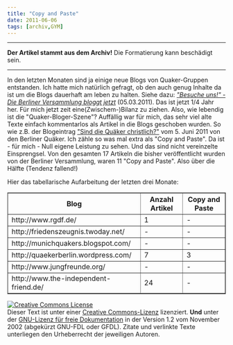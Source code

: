 ```yaml
---
title: "Copy and Paste"
date: 2011-06-06
tags: [archiv,GYM]
---
```

<hr><b>Der Artikel stammt aus dem Archiv!</b> Die Formatierung kann beschädigt sein.<hr>

In den letzten Monaten sind ja einige neue Blogs von Quaker-Gruppen entstanden. Ich hatte mich natürlich gefragt, ob den auch genug Inhalte da ist um die Blogs dauerhaft am leben zu halten. Siehe dazu: <a href="http://www.the-independent-friend.de/?q=node/717"><i>"Besuche uns!" - Die Berliner Versammlung bloggt jetzt</i></a> (05.03.2011). Das ist jetzt 1/4 Jahr her. Für mich jetzt zeit eine(Zwischem-)Bilanz zu ziehen. <!--break--> Also, wie lebendig ist die "Quaker-Bloger-Szene"? Auffällig war für mich, das sehr viel alte Texte einfach kommentarlos als Artikel in die Blogs geschoben wurden. So wie z.B. der Blogeintrag <a href="http://quaekerberlin.wordpress.com/2011/06/05/sind-die-quaker-christlich/">"Sind die Quäker christlich?"</a> vom 5. Juni 2011 von den Berliner Quäker. Ich zähle so was mal extra als "Copy and Paste". Da ist - für mich - Null eigene Leistung zu sehen. Und das sind nicht vereinzelte Einsprengsel. Von den gesamten 17 Artikeln die bisher veröffentlicht wurden von der Berliner Versammlung, waren 11  "Copy and Paste". Also über die Hälfte (Tendenz fallend!)

 Hier das tabellarische Aufarbeitung der letzten drei Monate:

<table border="1">
  <tr>
    <th>Blog</th>
    <th>Anzahl Artikel</th>
    <th>Copy and Paste</th>
  </tr>
  <tr>
    <td> http://www.rgdf.de/ </td>
    <td>1</td>
    <td>-</td>
  </tr>
  <tr>
    <td> http://friedenszeugnis.twoday.net/ </td>
    <td>-</td>
    <td>-</td>
  </tr>
  <tr>
    <td> http://munichquakers.blogspot.com/ </td>
    <td>-</td>
    <td>-</td>
  </tr>
  <tr>
    <td> http://quaekerberlin.wordpress.com/ </td>
    <td>7</td>
    <td>3</td>
  </tr>
  <tr>
    <td> http://www.jungfreunde.org/ </td>
    <td>-</td>
    <td>-</td>
  </tr>
  <tr>
    <td> http://www.the-independent-friend.de/ </td>
    <td>24</td>
    <td>-</td>
  </tr>
</table>



<a href="http://creativecommons.org/licenses/by-sa/3.0/de/" rel="license"><img src="http://i.creativecommons.org/l/by-sa/3.0/de/88x31.png" style="border-width: 0pt;" alt="Creative Commons License" /></a><br />
Dieser <span rel="dc:type" href="http://purl.org/dc/dcmitype/Text" xmlns:dc="http://purl.org/dc/elements/1.1/">Text</span> ist unter einer <a href="http://creativecommons.org/licenses/by-sa/3.0/de/" rel="license">Creative Commons-Lizenz</a> lizenziert. <b>Und</b> unter der <a href="http://de.wikipedia.org/wiki/GFDL">GNU-Lizenz f&uuml;r freie Dokumentation</a> in der Version 1.2 vom November 2002 (abgek&uuml;rzt GNU-FDL oder GFDL). Zitate und verlinkte Texte unterliegen den Urheberrecht der jeweiligen Autoren.
